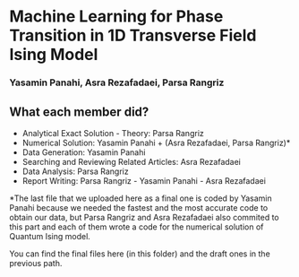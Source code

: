 # Machine Learning for Phase Transition in 1D Transverse Field Ising Model

### Yasamin Panahi, Asra Rezafadaei, Parsa Rangriz

## What each member did?

- Analytical Exact Solution - Theory: Parsa Rangriz
- Numerical Solution: Yasamin Panahi + (Asra Rezafadaei, Parsa Rangriz)*
- Data Generation: Yasamin Panahi
- Searching and Reviewing Related Articles: Asra Rezafadaei
- Data Analysis: Parsa Rangriz
- Report Writing: Parsa Rangriz - Yasamin Panahi - Asra Rezafadaei

*The last file that we uploaded here as a final one is coded by Yasamin Panahi because we needed the fastest and the most accurate code to obtain our data, but Parsa Rangriz and Asra Rezafadaei also commited to this part and each of them wrote a code for the numerical solution of Quantum Ising model.

You can find the final files here (in this folder) and the draft ones in the previous path.
